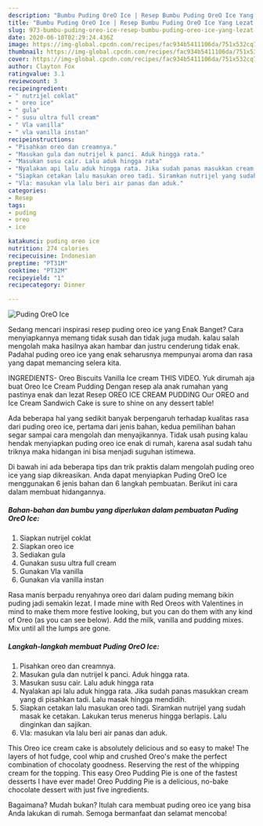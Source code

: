 ```yaml
---
description: "Bumbu Puding OreO Ice | Resep Bumbu Puding OreO Ice Yang Lezat Sekali"
title: "Bumbu Puding OreO Ice | Resep Bumbu Puding OreO Ice Yang Lezat Sekali"
slug: 973-bumbu-puding-oreo-ice-resep-bumbu-puding-oreo-ice-yang-lezat-sekali
date: 2020-06-10T02:29:24.436Z
image: https://img-global.cpcdn.com/recipes/fac934b5411106da/751x532cq70/puding-oreo-ice-foto-resep-utama.jpg
thumbnail: https://img-global.cpcdn.com/recipes/fac934b5411106da/751x532cq70/puding-oreo-ice-foto-resep-utama.jpg
cover: https://img-global.cpcdn.com/recipes/fac934b5411106da/751x532cq70/puding-oreo-ice-foto-resep-utama.jpg
author: Clayton Fox
ratingvalue: 3.1
reviewcount: 3
recipeingredient:
- " nutrijel coklat"
- " oreo ice"
- " gula"
- " susu ultra full cream"
- " Vla vanilla"
- " vla vanilla instan"
recipeinstructions:
- "Pisahkan oreo dan creamnya."
- "Masukan gula dan nutrijel k panci. Aduk hingga rata."
- "Masukan susu cair. Lalu aduk hingga rata"
- "Nyalakan api lalu aduk hingga rata. Jika sudah panas masukkan cream yang di pisahkan tadi. Lalu masak hingga mendidih."
- "Siapkan cetakan lalu masukan oreo tadi. Siramkan nutrijel yang sudah masak ke cetakan. Lakukan terus menerus hingga berlapis. Lalu dinginkan dan sajikan."
- "Vla: masukan vla lalu beri air panas dan aduk."
categories:
- Resep
tags:
- puding
- oreo
- ice

katakunci: puding oreo ice 
nutrition: 274 calories
recipecuisine: Indonesian
preptime: "PT31M"
cooktime: "PT32M"
recipeyield: "1"
recipecategory: Dinner

---
```



![Puding OreO Ice](https://img-global.cpcdn.com/recipes/fac934b5411106da/751x532cq70/puding-oreo-ice-foto-resep-utama.jpg)

Sedang mencari inspirasi resep puding oreo ice yang Enak Banget? Cara menyiapkannya memang tidak susah dan tidak juga mudah. kalau salah mengolah maka hasilnya akan hambar dan justru cenderung tidak enak. Padahal puding oreo ice yang enak seharusnya mempunyai aroma dan rasa yang dapat memancing selera kita.

INGREDIENTS- Oreo Biscuits Vanilla Ice cream THIS VIDEO. Yuk dirumah aja buat Oreo Ice Cream Pudding Dengan resep ala anak rumahan yang pastinya enak dan lezat Resep OREO ICE CREAM PUDDING Our OREO and Ice Cream Sandwich Cake is sure to shine on any dessert table!

Ada beberapa hal yang sedikit banyak berpengaruh terhadap kualitas rasa dari puding oreo ice, pertama dari jenis bahan, kedua pemilihan bahan segar sampai cara mengolah dan menyajikannya. Tidak usah pusing kalau hendak menyiapkan puding oreo ice enak di rumah, karena asal sudah tahu triknya maka hidangan ini bisa menjadi suguhan istimewa.


Di bawah ini ada beberapa tips dan trik praktis dalam mengolah puding oreo ice yang siap dikreasikan. Anda dapat menyiapkan Puding OreO Ice menggunakan 6 jenis bahan dan 6 langkah pembuatan. Berikut ini cara dalam membuat hidangannya.

<!--inarticleads1-->

##### Bahan-bahan dan bumbu yang diperlukan dalam pembuatan Puding OreO Ice:

1. Siapkan  nutrijel coklat
1. Siapkan  oreo ice
1. Sediakan  gula
1. Gunakan  susu ultra full cream
1. Gunakan  Vla vanilla
1. Gunakan  vla vanilla instan


Rasa manis berpadu renyahnya oreo dari dalam puding memang bikin puding jadi semakin lezat. I made mine with Red Oreos with Valentines in mind to make them more festive looking, but you can do them with any kind of Oreo (as you can see below). Add the milk, vanilla and pudding mixes. Mix until all the lumps are gone. 

<!--inarticleads2-->

##### Langkah-langkah membuat Puding OreO Ice:

1. Pisahkan oreo dan creamnya.
1. Masukan gula dan nutrijel k panci. Aduk hingga rata.
1. Masukan susu cair. Lalu aduk hingga rata
1. Nyalakan api lalu aduk hingga rata. Jika sudah panas masukkan cream yang di pisahkan tadi. Lalu masak hingga mendidih.
1. Siapkan cetakan lalu masukan oreo tadi. Siramkan nutrijel yang sudah masak ke cetakan. Lakukan terus menerus hingga berlapis. Lalu dinginkan dan sajikan.
1. Vla: masukan vla lalu beri air panas dan aduk.


This Oreo ice cream cake is absolutely delicious and so easy to make! The layers of hot fudge, cool whip and crushed Oreo&#39;s make the perfect combination of chocolaty goodness. Reserving the rest of the whipping cream for the topping. This easy Oreo Pudding Pie is one of the fastest desserts I have ever made! Oreo Pudding Pie is a delicious, no-bake chocolate dessert with just five ingredients. 

Bagaimana? Mudah bukan? Itulah cara membuat puding oreo ice yang bisa Anda lakukan di rumah. Semoga bermanfaat dan selamat mencoba!
